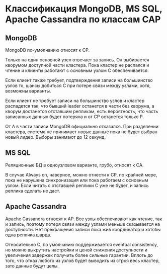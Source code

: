 Классификация MongoDB, MS SQL, Apache Cassandra по классам CAP
==============================================================

MongoDB
-------

MongoDB по-умолчанию относят к CP.

Только на один основной узел отвечает за запись. Он выбирается
кворумом доступной части кластера. Пока кластер не распался и
чтение и клиенты работают с основным узлом C обеспечивается.

Если клиент также требует, подтверждения записи на большинство
узлов то, шансы добиться C при потере связи между узлами, хотя,
возможны варианты.

Если клиент не требует записи на большинство узлов и кластер
распадется так, что бывший leader останется в части без
кворума, а кворум достанется отставшим репликам, есть вероятность,
что часть записанных данных будет потеряна и от CP останется только P.

От A в части записи MongoDB официально отказался. При разделении
кластера, система не принимает новые данные пока не будет
выбран новый лидер. Выборы занимают до 12 секунд.


MS SQL
------

Реляционные БД в одноузловом варианте, грубо, относят к CA.

В случае Always on, наверное, можно отнести к CP, по крайней
мере, пока не нарушена синхронизация или пока работаем с основным
узлом. Если читать с отставшей реплики C уже не будет, и запись
реплика сделать не даст.


Apache Cassandra
----------------

Apache Cassandra относят к AP. Все узлы обеспечивают как
чтение, так и запись, поэтому потеря связи между узлами меньше
сказывается на доступности. Нет прекращения записи пока жив
координатор и хотябы одна реплика шарда.

Относительно C, по умолчанию поддерживается eventual consistency,
но можно выкрутить настройки и ценой снижения доступности и
увеличения задержек получить более сильные гарантии. Вплоть до
того, что отказ любого из узлов будет выводить из строя весь
кластер, зато данные будут целы.
